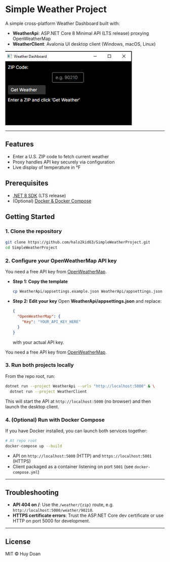 # Simple Weather Project

A simple cross-platform Weather Dashboard built with:

- **WeatherApi**: ASP.NET Core 8 Minimal API (LTS release) proxying OpenWeatherMap
- **WeatherClient**: Avalonia UI desktop client (Windows, macOS, Linux)

![Weather Dashboard Screenshot](docs/screenshot.png)

---

## Features

- Enter a U.S. ZIP code to fetch current weather
- Proxy handles API key securely via configuration
- Live display of temperature in °F

## Prerequisites

- [.NET 8 SDK](https://dotnet.microsoft.com/download/dotnet/8.0) (LTS release)
- (Optional) [Docker & Docker Compose](https://www.docker.com/get-started)

## Getting Started

### 1. Clone the repository

```bash
git clone https://github.com/halo2kid63/SimpleWeatherProject.git
cd SimpleWeatherProject
```

### 2. Configure your OpenWeatherMap API key

You need a free API key from [OpenWeatherMap](https://openweathermap.org/api).

- **Step 1: Copy the template**
  ```bash
  cp WeatherApi/appsettings.example.json WeatherApi/appsettings.json
  ```

- **Step 2: Edit your key**
  Open **WeatherApi/appsettings.json** and replace:
  ```json
  {
    "OpenWeatherMap": {
      "Key": "YOUR_API_KEY_HERE"
    }
  }
  ```
  with your actual API key.

You need a free API key from [OpenWeatherMap](https://openweathermap.org/api).


### 3. Run both projects locally

From the repo root, run:

```bash
dotnet run --project WeatherApi --urls "http://localhost:5000" & \
  dotnet run --project WeatherClient
```

This will start the API at `http://localhost:5000` (no browser) and then launch the desktop client.

### 4. (Optional) Run with Docker Compose

If you have Docker installed, you can launch both services together:

```bash
# At repo root
docker-compose up --build
```

- API on `http://localhost:5000` (HTTP) and `https://localhost:5001` (HTTPS)
- Client packaged as a container listening on port `5001` (see `docker-compose.yml`)

---

## Troubleshooting

- **API 404 on /**: Use the `/weather/{zip}` route, e.g. `http://localhost:5000/weather/90210`.
- **HTTPS certificate errors**: Trust the ASP.NET Core dev certificate or use HTTP on port 5000 for development.

---

## License

MIT © Huy Doan

